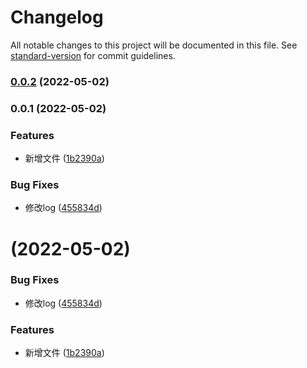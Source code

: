 # Changelog

All notable changes to this project will be documented in this file. See [standard-version](https://github.com/conventional-changelog/standard-version) for commit guidelines.

### [0.0.2](https://github.com/JerryLi95/111/compare/v0.0.1...v0.0.2) (2022-05-02)

### 0.0.1 (2022-05-02)


### Features

* 新增文件 ([1b2390a](https://github.com/JerryLi95/111/commit/1b2390a8c6059481bb0d671de9c1a475d0e30d65))


### Bug Fixes

* 修改log ([455834d](https://github.com/JerryLi95/111/commit/455834d27c4d0c81f902bc8361e9f95a23de3a11))

#  (2022-05-02)


### Bug Fixes

* 修改log ([455834d](https://github.com/JerryLi95/111/commit/455834d27c4d0c81f902bc8361e9f95a23de3a11))


### Features

* 新增文件 ([1b2390a](https://github.com/JerryLi95/111/commit/1b2390a8c6059481bb0d671de9c1a475d0e30d65))
